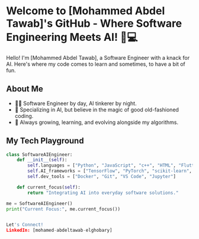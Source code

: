 # Welcome to [Mohammed Abdel Tawab]'s GitHub - Where Software Engineering Meets AI! 🤖💻

Hello! I'm [Mohammed Abdel Tawab], a Software Engineer with a knack for AI. Here's where my code comes to learn and sometimes, to have a bit of fun.

## About Me

- 👨‍💻 Software Engineer by day, AI tinkerer by night.
- 🧠 Specializing in AI, but believe in the magic of good old-fashioned coding.
- 🌱 Always growing, learning, and evolving alongside my algorithms.

## My Tech Playground

```python
class SoftwareAIEngineer:
    def __init__(self):
        self.languages = ["Python", "JavaScript", "c++", "HTML", "Flutter"]
        self.AI_frameworks = ["TensorFlow", "PyTorch", "scikit-learn", "Keras"]
        self.dev_tools = ["Docker", "Git", "VS Code", "Jupyter"]

    def current_focus(self):
        return "Integrating AI into everyday software solutions."

me = SoftwareAIEngineer()
print("Current Focus:", me.current_focus())


Let's Connect!
LinkedIn: [mohamed-abdeltawab-elghobary]
